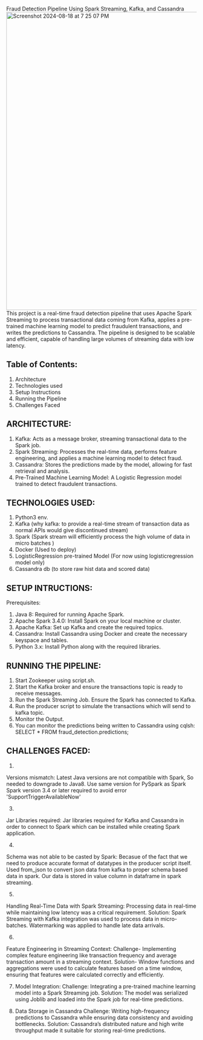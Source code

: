 Fraud Detection Pipeline Using Spark Streaming, Kafka, and Cassandra
<img width="786" alt="Screenshot 2024-08-18 at 7 25 07 PM" src="https://github.com/user-attachments/assets/4297906f-29d6-4144-a7d7-e1c6d52fd955">
This project is a real-time fraud detection pipeline that uses Apache Spark Streaming to process transactional data coming 
from Kafka, applies a pre-trained machine learning model to predict fraudulent transactions, and writes the predictions to 
Cassandra. The pipeline is designed to be scalable and efficient, capable of handling large volumes of streaming data with 
low latency.

Table of Contents:
-----------------
1. Architecture
2. Technologies used
3. Setup Instructions
4. Running the Pipeline
5. Challenges Faced


ARCHITECTURE:
------------
1. Kafka: Acts as a message broker, streaming transactional data to the Spark job.
2. Spark Streaming: Processes the real-time data, performs feature engineering, and applies a machine learning model to detect fraud.
3. Cassandra: Stores the predictions made by the model, allowing for fast retrieval and analysis.
4. Pre-Trained Machine Learning Model: A Logistic Regression model trained to detect fraudulent transactions.


TECHNOLOGIES USED:
-----------------
1. Python3 env.
2. Kafka (why kafka: to provide a real-time stream of transaction data as normal APIs would give discontinued stream)
3. Spark (Spark stream will efficiently process the high volume of data in micro batches ) 
4. Docker (Used to deploy) 
5. LogisticRegression pre-trained Model (For now using logisticregression model only)
6. Cassandra db (to store raw hist data and scored data)


SETUP INTRUCTIONS:
-----------------
Prerequisites:
1. Java 8: Required for running Apache Spark.
2. Apache Spark 3.4.0: Install Spark on your local machine or cluster.
3. Apache Kafka: Set up Kafka and create the required topics.
4. Cassandra: Install Cassandra using Docker and create the necessary keyspace and tables.
5. Python 3.x: Install Python along with the required libraries.


RUNNING THE PIPELINE:
--------------------
1. Start Zookeeper using script.sh.
2. Start the Kafka broker and ensure the transactions topic is ready to receive messages.
3. Run the Spark Streaming Job. Ensure the Spark has connected to Kafka.
4. Run the producer script to simulate the transactions which will send to kafka topic.
5. Monitor the Output.
6. You can monitor the predictions being written to Cassandra using cqlsh: SELECT * FROM fraud_detection.predictions;


CHALLENGES FACED:
----------------
1.
Versions mismatch:
Latest Java versions are not compatible with Spark, So needed to downgrade to Java8.
Use same version for PySpark as Spark
Spark version 3.4 or later required to avoid error 'SupportTriggerAvailableNow'

3.
Jar Libraries required:
Jar libraries required for Kafka and Cassandra in order to connect to Spark which can be installed while creating Spark 
application.

4.
Schema was not able to be casted by Spark:
Becasue of the fact that we need to produce accurate format of datatypes in the producer script itself.
Used from_json to convert json data from kafka to proper schema based data in spark.
Our data is stored in value column in dataframe in spark streaming.

5.
Handling Real-Time Data with Spark Streaming:
Processing data in real-time while maintaining low latency was a critical requirement.
Solution: Spark Streaming with Kafka integration was used to process data in micro-batches. Watermarking was applied to 
handle late data arrivals.
  
6.
Feature Engineering in Streaming Context:
Challenge- Implementing complex feature engineering like transaction frequency and average transaction amount in a streaming context.
Solution- Window functions and aggregations were used to calculate features based on a time window, ensuring that features  were calculated correctly and efficiently.
  
7. Model Integration:
Challenge: Integrating a pre-trained machine learning model into a Spark Streaming job.
Solution: The model was serialized using Joblib and loaded into the Spark job for real-time predictions.

9. Data Storage in Cassandra
Challenge: Writing high-frequency predictions to Cassandra while ensuring data consistency and avoiding bottlenecks.
Solution: Cassandra’s distributed nature and high write throughput made it suitable for storing real-time predictions.
